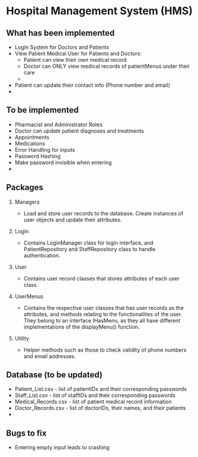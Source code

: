 # Hospital Management System (HMS)

## What has been implemented
* Login System for Doctors and Patients
* View Patient Medical User for Patients and Doctors:
  * Patient can view their own medical record
  * Doctor can ONLY view medical records of patientMenus under their care
  * 
* Patient can update their contact info (Phone number and email)
* 

## To be implemented
* Pharmacist and Administrator Roles
* Doctor can update patient diagnoses and treatments
* Appointments
* Medications
* Error Handling for inputs
* Password Hashing
* Make password invisible when entering
* 

## Packages
1. Managers
   * Load and store user records to the database. Create instances of user objects and update their attributes.

2. Login
   * Contains LoginManager class for login interface, and PatientRepository and StaffRepository class to handle authentication.

3. User
   * Contains user record classes that stores attributes of each user class.

4. UserMenus
   * Contains the respective user classes that has user records as the attributes, and methods relating to the functionalities of the user. They belong to an interface IHasMenu, as they all have different implementations of the displayMenu() function.

5. Utility
   * Helper methods such as those to check validity of phone numbers and email addresses.

## Database (to be updated)
* Patient_List.csv - list of patientIDs and their corresponding passwords
* Staff_List.csv - list of staffIDs and their corresponding passwords
* Medical_Records.csv - list of patient medical record information
* Doctor_Records.csv - list of doctorIDs, their names, and their patients
* 

## Bugs to fix
* Entering empty input leads to crashing
